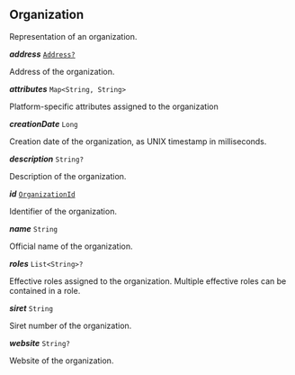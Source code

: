 

## Organization



Representation of an organization.





  
<article>

***address*** [`Address?`](/docs/commons-address--page#model) 

Address of the organization.

</article>
<article>

***attributes*** `Map<String, String>` 

Platform-specific attributes assigned to the organization

</article>
<article>

***creationDate*** `Long` 

Creation date of the organization, as UNIX timestamp in milliseconds.

</article>
<article>

***description*** `String?` 

Description of the organization.

</article>
<article>

***id*** [`OrganizationId`](#organizationid) 

Identifier of the organization.

</article>
<article>

***name*** `String` 

Official name of the organization.

</article>
<article>

***roles*** `List<String>?` 

Effective roles assigned to the organization. Multiple effective roles can be contained in a role.

</article>
<article>

***siret*** `String` 

Siret number of the organization.

</article>
<article>

***website*** `String?` 

Website of the organization.

</article>

